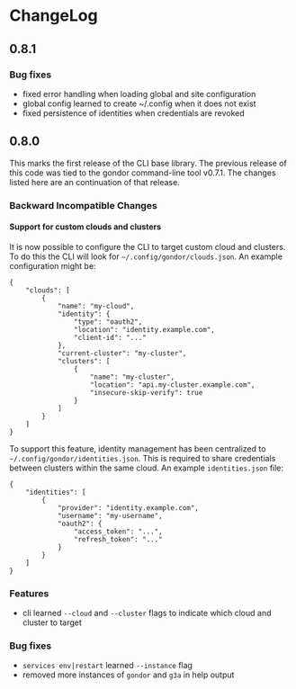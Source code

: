# ChangeLog

## 0.8.1

### Bug fixes

* fixed error handling when loading global and site configuration
* global config learned to create ~/.config when it does not exist
* fixed persistence of identities when credentials are revoked

## 0.8.0

This marks the first release of the CLI base library. The previous release of
this code was tied to the gondor command-line tool v0.7.1. The changes listed
here are an continuation of that release.

### Backward Incompatible Changes

#### Support for custom clouds and clusters

It is now possible to configure the CLI to target custom cloud and clusters. To do this the CLI will look for `~/.config/gondor/clouds.json`. An example configuration might be:

    {
        "clouds": [
            {
                "name": "my-cloud",
                "identity": {
                    "type": "oauth2",
                    "location": "identity.example.com",
                    "client-id": "..."
                },
                "current-cluster": "my-cluster",
                "clusters": [
                    {
                        "name": "my-cluster",
                        "location": "api.my-cluster.example.com",
                        "insecure-skip-verify": true
                    }
                ]
            }
        ]
    }

To support this feature, identity management has been centralized to
`~/.config/gondor/identities.json`. This is required to share credentials
between clusters within the same cloud. An example `identities.json` file:

    {
        "identities": [
            {
                "provider": "identity.example.com",
                "username": "my-username",
                "oauth2": {
                    "access_token": "...",
                    "refresh_token": "..."
                }
            }
        ]
    }

### Features

* cli learned `--cloud` and `--cluster` flags to indicate which cloud and cluster to target

### Bug fixes

* `services env|restart` learned `--instance` flag
* removed more instances of `gondor` and `g3a` in help output
